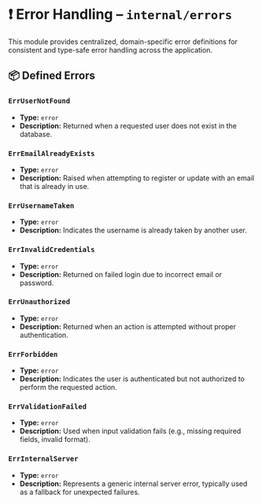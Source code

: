 # ❗ Error Handling – `internal/errors`

This module provides centralized, domain-specific error definitions for consistent and type-safe error handling across the application.

## 📦 Defined Errors

### `ErrUserNotFound`

* **Type:** `error`
* **Description:** Returned when a requested user does not exist in the database.

### `ErrEmailAlreadyExists`

* **Type:** `error`
* **Description:** Raised when attempting to register or update with an email that is already in use.

### `ErrUsernameTaken`

* **Type:** `error`
* **Description:** Indicates the username is already taken by another user.

### `ErrInvalidCredentials`

* **Type:** `error`
* **Description:** Returned on failed login due to incorrect email or password.

### `ErrUnauthorized`

* **Type:** `error`
* **Description:** Returned when an action is attempted without proper authentication.

### `ErrForbidden`

* **Type:** `error`
* **Description:** Indicates the user is authenticated but not authorized to perform the requested action.

### `ErrValidationFailed`

* **Type:** `error`
* **Description:** Used when input validation fails (e.g., missing required fields, invalid format).

### `ErrInternalServer`

* **Type:** `error`
* **Description:** Represents a generic internal server error, typically used as a fallback for unexpected failures.